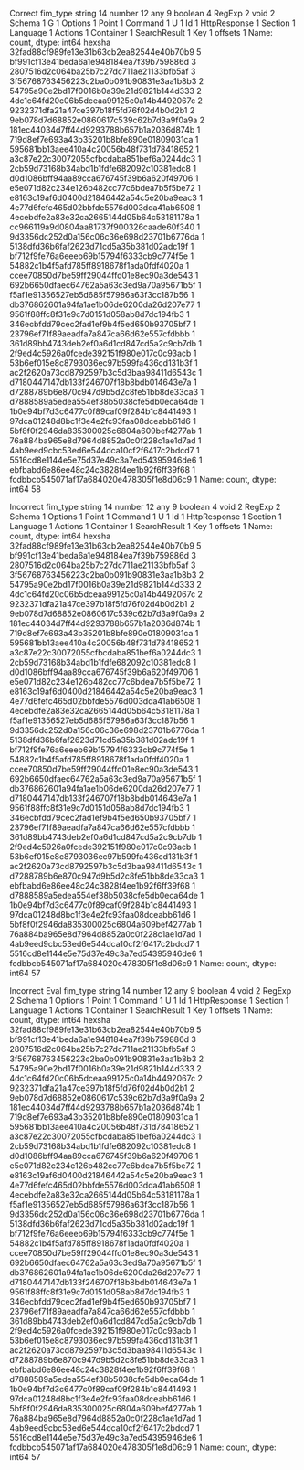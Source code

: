 Correct
fim_type
string          14
number          12
any              9
boolean          4
RegExp           2
void             2
Schema           1
G                1
Options          1
Point            1
Command          1
U                1
Id               1
HttpResponse     1
Section          1
Language         1
Actions          1
Container        1
SearchResult     1
Key              1
offsets          1
Name: count, dtype: int64
hexsha
32fad88cf989fe13e31b63cb2ea82544e40b70b9    5
bf991cf13e41beda6a1e948184ea7f39b759886d    3
2807516d2c064ba25b7c27dc711ae21133bfb5af    3
3f56768763456223c2ba0b091b90831e3aa1b8b3    2
54795a90e2bd17f0016b0a39e21d9821b144d333    2
4dc1c64fd20c06b5dceaa99125c0a14b4492067c    2
9232371dfa21a47ce397b18f5fd76f02d4b0d2b1    2
9eb078d7d68852e0860617c539c62b7d3a9f0a9a    2
181ec44034d7ff44d9293788b657b1a2036d874b    1
719d8ef7e693a43b35201b8bfe890e01809031ca    1
595681bb13aee410a4c20056b48f731d78418652    1
a3c87e22c30072055cfbcdaba851bef6a0244dc3    1
2cb59d73168b34abd1b1fdfe682092c10381edc8    1
d0d1086bff94aa89cca676745f39b6a620f49706    1
e5e071d82c234e126b482cc77c6bdea7b5f5be72    1
e8163c19af6d0400d21846442a54c5e20ba9eac3    1
4e77d6fefc465d02bbfde5576d003dda41ab6508    1
4ecebdfe2a83e32ca2665144d05b64c53181178a    1
cc966119a9d0804aa81737f900326caade60f340    1
9d3356dc252d0a156c06c36e698d23701b6776da    1
5138dfd36b6faf2623d71cd5a35b381d02adc19f    1
bf712f9fe76a6eeeb69b15794f6333cb9c774f5e    1
54882c1b4f5afd785ff8918678f1ada0fdf4020a    1
ccee70850d7be59ff29044ffd01e8ec90a3de543    1
692b6650dfaec64762a5a63c3ed9a70a95671b5f    1
f5af1e91356527eb5d685f57986a63f3cc187b56    1
db376862601a94fa1ae1b06de6200da26d207e77    1
9561f88ffc8f31e9c7d0151d058ab8d7dc194fb3    1
346ecbfdd79cec2fad1ef9b4f5ed650b93705bf7    1
23796ef71f89aeadfa7a847ca66d62e557cfdbbb    1
361d89bb4743deb2ef0a6d1cd847cd5a2c9cb7db    1
2f9ed4c5926a0fcede392151f980e017c0c93acb    1
53b6ef015e8c8793036ec97b599fa436cd131b3f    1
ac2f2620a73cd8792597b3c5d3baa98411d6543c    1
d7180447147db133f246707f18b8bdb014643e7a    1
d7288789b6e870c947d9b5d2c8fe51bb8de33ca3    1
d7888589a5edea554ef38b5038cfe5db0eca64de    1
1b0e94bf7d3c6477c0f89caf09f284b1c8441493    1
97dca01248d8bc1f3e4e2fc93faa08dceabb61d6    1
5bf8f0f2946da835300025c6804a609bef4277ab    1
76a884ba965e8d7964d8852a0c0f228c1ae1d7ad    1
4ab9eed9cbc53ed6e544dca10cf2f6417c2bdcd7    1
5516cd8e1144e5e75d37e49c3a7ed54395946de6    1
ebfbabd6e86ee48c24c3828f4ee1b92f6ff39f68    1
fcdbbcb545071af17a684020e478305f1e8d06c9    1
Name: count, dtype: int64
58

Incorrect
fim_type
string          14
number          12
any              9
boolean          4
void             2
RegExp           2
Schema           1
Options          1
Point            1
Command          1
U                1
Id               1
HttpResponse     1
Section          1
Language         1
Actions          1
Container        1
SearchResult     1
Key              1
offsets          1
Name: count, dtype: int64
hexsha
32fad88cf989fe13e31b63cb2ea82544e40b70b9    5
bf991cf13e41beda6a1e948184ea7f39b759886d    3
2807516d2c064ba25b7c27dc711ae21133bfb5af    3
3f56768763456223c2ba0b091b90831e3aa1b8b3    2
54795a90e2bd17f0016b0a39e21d9821b144d333    2
4dc1c64fd20c06b5dceaa99125c0a14b4492067c    2
9232371dfa21a47ce397b18f5fd76f02d4b0d2b1    2
9eb078d7d68852e0860617c539c62b7d3a9f0a9a    2
181ec44034d7ff44d9293788b657b1a2036d874b    1
719d8ef7e693a43b35201b8bfe890e01809031ca    1
595681bb13aee410a4c20056b48f731d78418652    1
a3c87e22c30072055cfbcdaba851bef6a0244dc3    1
2cb59d73168b34abd1b1fdfe682092c10381edc8    1
d0d1086bff94aa89cca676745f39b6a620f49706    1
e5e071d82c234e126b482cc77c6bdea7b5f5be72    1
e8163c19af6d0400d21846442a54c5e20ba9eac3    1
4e77d6fefc465d02bbfde5576d003dda41ab6508    1
4ecebdfe2a83e32ca2665144d05b64c53181178a    1
f5af1e91356527eb5d685f57986a63f3cc187b56    1
9d3356dc252d0a156c06c36e698d23701b6776da    1
5138dfd36b6faf2623d71cd5a35b381d02adc19f    1
bf712f9fe76a6eeeb69b15794f6333cb9c774f5e    1
54882c1b4f5afd785ff8918678f1ada0fdf4020a    1
ccee70850d7be59ff29044ffd01e8ec90a3de543    1
692b6650dfaec64762a5a63c3ed9a70a95671b5f    1
db376862601a94fa1ae1b06de6200da26d207e77    1
d7180447147db133f246707f18b8bdb014643e7a    1
9561f88ffc8f31e9c7d0151d058ab8d7dc194fb3    1
346ecbfdd79cec2fad1ef9b4f5ed650b93705bf7    1
23796ef71f89aeadfa7a847ca66d62e557cfdbbb    1
361d89bb4743deb2ef0a6d1cd847cd5a2c9cb7db    1
2f9ed4c5926a0fcede392151f980e017c0c93acb    1
53b6ef015e8c8793036ec97b599fa436cd131b3f    1
ac2f2620a73cd8792597b3c5d3baa98411d6543c    1
d7288789b6e870c947d9b5d2c8fe51bb8de33ca3    1
ebfbabd6e86ee48c24c3828f4ee1b92f6ff39f68    1
d7888589a5edea554ef38b5038cfe5db0eca64de    1
1b0e94bf7d3c6477c0f89caf09f284b1c8441493    1
97dca01248d8bc1f3e4e2fc93faa08dceabb61d6    1
5bf8f0f2946da835300025c6804a609bef4277ab    1
76a884ba965e8d7964d8852a0c0f228c1ae1d7ad    1
4ab9eed9cbc53ed6e544dca10cf2f6417c2bdcd7    1
5516cd8e1144e5e75d37e49c3a7ed54395946de6    1
fcdbbcb545071af17a684020e478305f1e8d06c9    1
Name: count, dtype: int64
57

Incorrect Eval
fim_type
string          14
number          12
any              9
boolean          4
void             2
RegExp           2
Schema           1
Options          1
Point            1
Command          1
U                1
Id               1
HttpResponse     1
Section          1
Language         1
Actions          1
Container        1
SearchResult     1
Key              1
offsets          1
Name: count, dtype: int64
hexsha
32fad88cf989fe13e31b63cb2ea82544e40b70b9    5
bf991cf13e41beda6a1e948184ea7f39b759886d    3
2807516d2c064ba25b7c27dc711ae21133bfb5af    3
3f56768763456223c2ba0b091b90831e3aa1b8b3    2
54795a90e2bd17f0016b0a39e21d9821b144d333    2
4dc1c64fd20c06b5dceaa99125c0a14b4492067c    2
9232371dfa21a47ce397b18f5fd76f02d4b0d2b1    2
9eb078d7d68852e0860617c539c62b7d3a9f0a9a    2
181ec44034d7ff44d9293788b657b1a2036d874b    1
719d8ef7e693a43b35201b8bfe890e01809031ca    1
595681bb13aee410a4c20056b48f731d78418652    1
a3c87e22c30072055cfbcdaba851bef6a0244dc3    1
2cb59d73168b34abd1b1fdfe682092c10381edc8    1
d0d1086bff94aa89cca676745f39b6a620f49706    1
e5e071d82c234e126b482cc77c6bdea7b5f5be72    1
e8163c19af6d0400d21846442a54c5e20ba9eac3    1
4e77d6fefc465d02bbfde5576d003dda41ab6508    1
4ecebdfe2a83e32ca2665144d05b64c53181178a    1
f5af1e91356527eb5d685f57986a63f3cc187b56    1
9d3356dc252d0a156c06c36e698d23701b6776da    1
5138dfd36b6faf2623d71cd5a35b381d02adc19f    1
bf712f9fe76a6eeeb69b15794f6333cb9c774f5e    1
54882c1b4f5afd785ff8918678f1ada0fdf4020a    1
ccee70850d7be59ff29044ffd01e8ec90a3de543    1
692b6650dfaec64762a5a63c3ed9a70a95671b5f    1
db376862601a94fa1ae1b06de6200da26d207e77    1
d7180447147db133f246707f18b8bdb014643e7a    1
9561f88ffc8f31e9c7d0151d058ab8d7dc194fb3    1
346ecbfdd79cec2fad1ef9b4f5ed650b93705bf7    1
23796ef71f89aeadfa7a847ca66d62e557cfdbbb    1
361d89bb4743deb2ef0a6d1cd847cd5a2c9cb7db    1
2f9ed4c5926a0fcede392151f980e017c0c93acb    1
53b6ef015e8c8793036ec97b599fa436cd131b3f    1
ac2f2620a73cd8792597b3c5d3baa98411d6543c    1
d7288789b6e870c947d9b5d2c8fe51bb8de33ca3    1
ebfbabd6e86ee48c24c3828f4ee1b92f6ff39f68    1
d7888589a5edea554ef38b5038cfe5db0eca64de    1
1b0e94bf7d3c6477c0f89caf09f284b1c8441493    1
97dca01248d8bc1f3e4e2fc93faa08dceabb61d6    1
5bf8f0f2946da835300025c6804a609bef4277ab    1
76a884ba965e8d7964d8852a0c0f228c1ae1d7ad    1
4ab9eed9cbc53ed6e544dca10cf2f6417c2bdcd7    1
5516cd8e1144e5e75d37e49c3a7ed54395946de6    1
fcdbbcb545071af17a684020e478305f1e8d06c9    1
Name: count, dtype: int64
57
